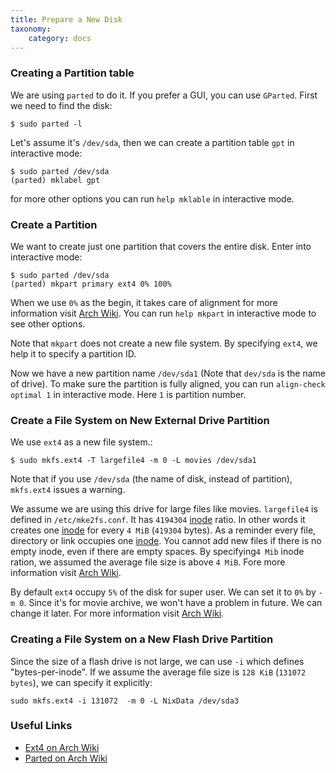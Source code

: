 ```yaml
---
title: Prepare a New Disk
taxonomy:
    category: docs
---
```


### Creating a Partition table

We are using `parted` to do it. If you prefer a GUI, you can use `GParted`. First we need to find the disk:

```
$ sudo parted -l
```

Let's assume it's `/dev/sda`, then we can create a partition table `gpt` in interactive mode:

```
$ sudo parted /dev/sda
(parted) mklabel gpt
```

for more other options you can run `help mklable` in interactive mode.

### Create a Partition

We want to create just one partition that covers the entire disk. Enter into interactive mode:

```
$ sudo parted /dev/sda
(parted) mkpart primary ext4 0% 100%
```
When we use `0%` as the begin, it takes care of alignment for more information visit [Arch Wiki](https://wiki.archlinux.org/title/Parted#Alignment). You can run `help mkpart` in interactive mode to see other options.

Note that `mkpart` does not create a new file system. By specifying `ext4`, we help it to specify a partition ID.

Now we have a new partition name `/dev/sda1` (Note that `dev/sda` is the name of drive). To make sure the partition is fully aligned, you can run `align-check optimal 1` in interactive mode. Here `1` is partition number.

### Create a File System on New External Drive Partition

We use `ext4` as a new file system.:

```
$ sudo mkfs.ext4 -T largefile4 -m 0 -L movies /dev/sda1
```

Note that if you use `/dev/sda` (the name of disk, instead of partition), `mkfs.ext4` issues a warning.

We assume we are using this drive for large files like movies. `largefile4` is defined in `/etc/mke2fs.conf`. It has `4194304` [inode](https://en.wikipedia.org/wiki/Inode) ratio. In other words it creates one [inode](https://en.wikipedia.org/wiki/Inode) for every `4 MiB` (`419304` bytes). As a reminder every file, directory or link occupies one [inode](https://en.wikipedia.org/wiki/Inode). You cannot add new files if there is no empty inode, even if there are empty spaces. By specifying`4 Mib` inode ration,  we assumed the average file size is above `4 MiB`. Fore more information visit [Arch Wiki](https://wiki.archlinux.org/title/Ext4#Bytes-per-inode_ratio).

By default `ext4` occupy `5%` of the disk for super user. We can set it to `0%` by `-m 0`. Since it's for movie archive, we won't have a problem in future. We can change it later. For more information visit [Arch Wiki](https://wiki.archlinux.org/title/Ext4#Reserved_blocks). 

### Creating a File System on a New Flash Drive Partition

Since the size of a flash drive is not large, we can use `-i` which defines "bytes-per-inode". If we assume the average file size is `128 KiB` (`131072 bytes`), we can specify it explicitly:

```
sudo mkfs.ext4 -i 131072  -m 0 -L NixData /dev/sda3
```

### Useful Links

* [Ext4 on Arch Wiki](https://wiki.archlinux.org/title/Ext4)
* [Parted on Arch Wiki](https://wiki.archlinux.org/title/Parted)
